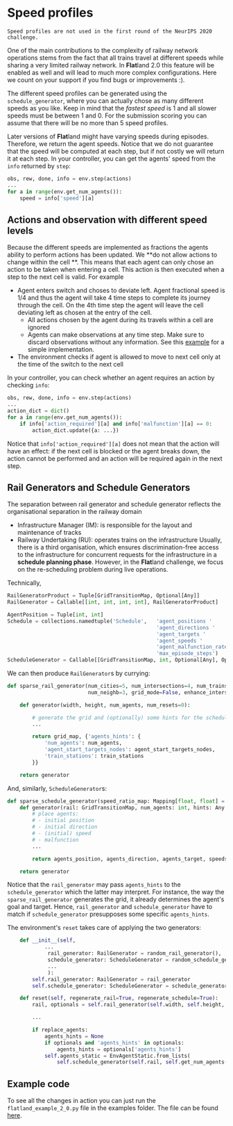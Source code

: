 Speed profiles
==============

```{note}
Speed profiles are not used in the first round of the NeurIPS 2020 challenge.
```

One of the main contributions to the complexity of railway network operations stems from the fact that all trains travel at different speeds while sharing a very limited railway network.
In **Flat**land 2.0 this feature will be enabled as well and will lead to much more complex configurations. Here we count on your support if you find bugs or improvements  :).

The different speed profiles can be generated using the `schedule_generator`, where you can actually chose as many different speeds as you like.
Keep in mind that the *fastest speed* is 1 and all slower speeds must be between 1 and 0.
For the submission scoring you can assume that there will be no more than 5 speed profiles.



Later versions of **Flat**land might have varying speeds during episodes. Therefore, we return the agent speeds.
Notice that we do not guarantee that the speed will be computed at each step, but if not costly we will return it at each step.
In your controller, you can get the agents' speed from the `info` returned by `step`:
```python
obs, rew, done, info = env.step(actions)
...
for a in range(env.get_num_agents()):
    speed = info['speed'][a]
```

## Actions and observation with different speed levels

Because the different speeds are implemented as fractions the agents ability to perform actions has been updated.
We **do not allow actions to change within the cell **.
This means that each agent can only chose an action to be taken when entering a cell.
This action is then executed when a step to the next cell is valid. For example

- Agent enters switch and choses to deviate left. Agent fractional speed is 1/4 and thus the agent will take 4 time steps to complete its journey through the cell. On the 4th time step the agent will leave the cell deviating left as chosen at the entry of the cell.
    - All actions chosen by the agent during its travels within a cell are ignored
    - Agents can make observations at any time step. Make sure to discard observations without any information. See this [example](https://gitlab.aicrowd.com/flatland/baselines/blob/master/torch_training/training_navigation.py) for a simple implementation.
- The environment checks if agent is allowed to move to next cell only at the time of the switch to the next cell

In your controller, you can check whether an agent requires an action by checking `info`:
```python
obs, rew, done, info = env.step(actions)
...
action_dict = dict()
for a in range(env.get_num_agents()):
    if info['action_required'][a] and info['malfunction'][a] == 0:
        action_dict.update({a: ...})

```
Notice that `info['action_required'][a]` does not mean that the action will have an effect:
if the next cell is blocked or the agent breaks down, the action cannot be performed and an action will be required again in the next step.

## Rail Generators and Schedule Generators
The separation between rail generator and schedule generator reflects the organisational separation in the railway domain
- Infrastructure Manager (IM): is responsible for the layout and maintenance of tracks
- Railway Undertaking (RU): operates trains on the infrastructure
Usually, there is a third organisation, which ensures discrimination-free access to the infrastructure for concurrent requests for the infrastructure in a **schedule planning phase**.
However, in the **Flat**land challenge, we focus on the re-scheduling problem during live operations.

Technically,
```python
RailGeneratorProduct = Tuple[GridTransitionMap, Optional[Any]]
RailGenerator = Callable[[int, int, int, int], RailGeneratorProduct]

AgentPosition = Tuple[int, int]
Schedule = collections.namedtuple('Schedule',   'agent_positions '
                                                'agent_directions '
                                                'agent_targets '
                                                'agent_speeds '
                                                'agent_malfunction_rates '
                                                'max_episode_steps')
ScheduleGenerator = Callable[[GridTransitionMap, int, Optional[Any], Optional[int]], Schedule]
```

We can then produce `RailGenerator`s by currying:
```python
def sparse_rail_generator(num_cities=5, num_intersections=4, num_trainstations=2, min_node_dist=20, node_radius=2,
                          num_neighb=3, grid_mode=False, enhance_intersection=False, seed=1):

    def generator(width, height, num_agents, num_resets=0):

        # generate the grid and (optionally) some hints for the schedule_generator
        ...

        return grid_map, {'agents_hints': {
            'num_agents': num_agents,
            'agent_start_targets_nodes': agent_start_targets_nodes,
            'train_stations': train_stations
        }}

    return generator
```
And, similarly, `ScheduleGenerator`s:
```python
def sparse_schedule_generator(speed_ratio_map: Mapping[float, float] = None) -> ScheduleGenerator:
    def generator(rail: GridTransitionMap, num_agents: int, hints: Any = None):
        # place agents:
        # - initial position
        # - initial direction
        # - (initial) speed
        # - malfunction
        ...

        return agents_position, agents_direction, agents_target, speeds, agents_malfunction

    return generator
```
Notice that the `rail_generator` may pass `agents_hints` to the  `schedule_generator` which the latter may interpret.
For instance, the way the `sparse_rail_generator` generates the grid, it already determines the agent's goal and target.
Hence, `rail_generator` and `schedule_generator` have to match if `schedule_generator` presupposes some specific `agents_hints`.

The environment's `reset` takes care of applying the two generators:
```python
    def __init__(self,
            ...
             rail_generator: RailGenerator = random_rail_generator(),
             schedule_generator: ScheduleGenerator = random_schedule_generator(),
             ...
             ):
        self.rail_generator: RailGenerator = rail_generator
        self.schedule_generator: ScheduleGenerator = schedule_generator

    def reset(self, regenerate_rail=True, regenerate_schedule=True):
        rail, optionals = self.rail_generator(self.width, self.height, self.get_num_agents(), self.num_resets)

        ...

        if replace_agents:
            agents_hints = None
            if optionals and 'agents_hints' in optionals:
                agents_hints = optionals['agents_hints']
            self.agents_static = EnvAgentStatic.from_lists(
                self.schedule_generator(self.rail, self.get_num_agents(), hints=agents_hints))
```


## Example code

To see all the changes in action you can just run the `flatland_example_2_0.py` file in the examples folder. The file can be found [here](https://gitlab.aicrowd.com/flatland/flatland/blob/master/examples/flatland_2_0_example.py).
